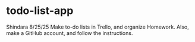# todo-list-app
Shindara
8/25/25
Make to-do lists in Trello, and organize Homework. Also, make a GitHub account, and follow the instructions.
